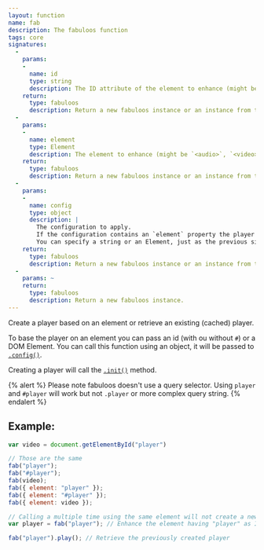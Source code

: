 ```yaml
---
layout: function
name: fab
description: The fabuloos function
tags: core
signatures:
  -
    params:
    -
      name: id
      type: string
      description: The ID attribute of the element to enhance (might be `<audio>`, `<video>` or any element).
    return:
      type: fabuloos
      description: Return a new fabuloos instance or an instance from the instances' cache.
  -
    params:
    -
      name: element
      type: Element
      description: The element to enhance (might be `<audio>`, `<video>` or any element).
    return:
      type: fabuloos
      description: Return a new fabuloos instance or an instance from the instances' cache.
  -
    params:
    -
      name: config
      type: object
      description: |
        The configuration to apply.
        If the configuration contains an `element` property the player will be based on this element.
        You can specify a string or an Element, just as the previous signatures.
    return:
      type: fabuloos
      description: Return a new fabuloos instance or an instance from the instances' cache.
  -
    params: ~
    return:
      type: fabuloos
      description: Return a new fabuloos instance.
---
```


Create a player based on an element or retrieve an existing (cached) player.

To base the player on an element you can pass an id (with ou without `#`) or a DOM Element. You can call this function using an object, it will be passed to [`.config()`](/documentation/api/config.html).

Creating a player will call the [`.init()`](/documentation/api/init.html) method.

{% alert %}
Please note fabuloos doesn't use a query selector. Using `player` and `#player` will work but not `.player` or more complex query string.
{% endalert %}

## Example:
```js
var video = document.getElementById("player")

// Those are the same
fab("player");
fab("#player");
fab(video);
fab({ element: "player" });
fab({ element: "#player" });
fab({ element: video });

// Calling a multiple time using the same element will not create a new player:
var player = fab("player"); // Enhance the element having "player" as ID

fab("player").play(); // Retrieve the previously created player
```